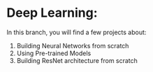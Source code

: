 # Deep Learning:
In this branch, you will find a few projects about:
  1) Building Neural Networks from scratch
  2) Using Pre-trained Models
  3) Building ResNet architecture from scratch
